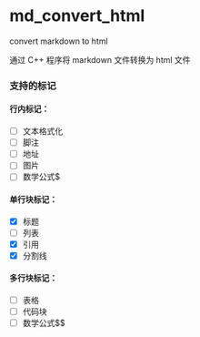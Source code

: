 # md_convert_html
convert markdown to html

通过 C++ 程序将 markdown 文件转换为 html 文件

### 支持的标记
#### 行内标记：
- [ ] 文本格式化
- [ ] 脚注
- [ ] 地址
- [ ] 图片
- [ ] 数学公式$

#### 单行块标记：
- [x] 标题
- [ ] 列表
- [x] 引用
- [x] 分割线

#### 多行块标记：
- [ ] 表格
- [ ] 代码块
- [ ] 数学公式$$